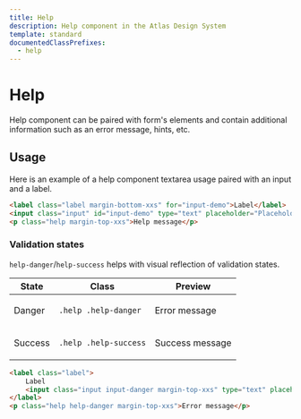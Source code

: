 ```yaml
---
title: Help
description: Help component in the Atlas Design System
template: standard
documentedClassPrefixes:
  - help
---
```


# Help

Help component can be paired with form's elements and contain additional information such as an error message, hints, etc.

## Usage

Here is an example of a help component textarea usage paired with an input and a label.

```html
<label class="label margin-bottom-xxs" for="input-demo">Label</label>
<input class="input" id="input-demo" type="text" placeholder="Placeholder" />
<p class="help margin-top-xxs">Help message</p>
```

### Validation states

`help-danger`/`help-success` helps with visual reflection of validation states.

| State   | Class                 | Preview                                                          |
| ------- | --------------------- | ---------------------------------------------------------------- |
| Danger  | `.help .help-danger`  | <p class="help help-danger margin-top-none">Error message</p>    |
| Success | `.help .help-success` | <p class="help help-success margin-top-none">Success message</p> |

```html
<label class="label">
	Label
	<input class="input input-danger margin-top-xxs" type="text" placeholder="Placeholder" />
</label>
<p class="help help-danger margin-top-xxs">Error message</p>
```
